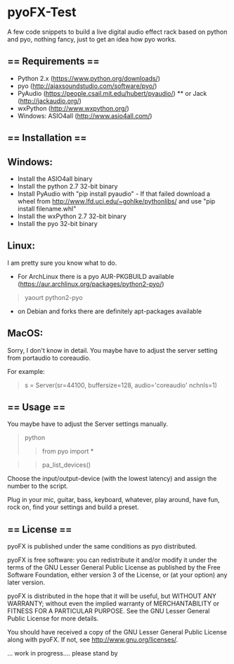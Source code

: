 # pyoFX-Test

A few code snippets to build a live digital audio effect rack based on python and pyo, nothing fancy, just to get an idea how pyo works.

== Requirements ==
-------------
* Python 2.x (https://www.python.org/downloads/)
* pyo (http://ajaxsoundstudio.com/software/pyo/)
* PyAudio (https://people.csail.mit.edu/hubert/pyaudio/)
** or Jack (http://jackaudio.org/)
* wxPython (http://www.wxpython.org/)
* Windows: ASIO4all (http://www.asio4all.com/)



== Installation ==
-------------------


Windows:
---------
* Install the ASIO4all binary
* Install the python 2.7 32-bit binary
* Install PyAudio with "pip install pyaudio" - If that failed download a wheel from http://www.lfd.uci.edu/~gohlke/pythonlibs/ and use "pip install filename.whl"
* Install the wxPython 2.7 32-bit binary
* Install the pyo 32-bit binary

Linux:
---------
I am pretty sure you know what to do. 
* For ArchLinux there is a pyo AUR-PKGBUILD available (https://aur.archlinux.org/packages/python2-pyo/) 
> yaourt python2-pyo

* on Debian and forks there are definitely apt-packages available


MacOS:
----------
Sorry, I don't know in detail. You maybe have to adjust the server setting from portaudio to coreaudio.

For example:
> s = Server(sr=44100, buffersize=128, audio='coreaudio' nchnls=1)



== Usage ==
--------------
You maybe have to adjust the Server settings manually.

>python
>> from pyo import *

>> pa_list_devices()

Choose the input/output-device (with the lowest latency) and assign the number to the script.

Plug in your mic, guitar, bass, keyboard, whatever, play around, have fun, rock on, find your settings and build a preset.



== License ==
----------------- 
pyoFX is published under the same conditions as pyo distributed.

pyoFX is free software: you can redistribute it and/or modify
it under the terms of the GNU Lesser General Public License as
published by the Free Software Foundation, either version 3 of the
License, or (at your option) any later version.

pyoFX is distributed in the hope that it will be useful,
but WITHOUT ANY WARRANTY; without even the implied warranty of
MERCHANTABILITY or FITNESS FOR A PARTICULAR PURPOSE.  See the
GNU Lesser General Public License for more details.

You should have received a copy of the GNU Lesser General Public
License along with pyoFX.  If not, see <http://www.gnu.org/licenses/>.




... work in progress.... please stand by
